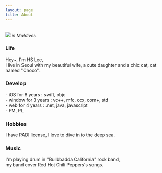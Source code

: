 ```yaml
---
layout: page
title: About
---
```


<br />

<div>
<img src="{{ site.baseurl }}/public/moldive.jpg" />
<i> in Maldives </i>
</div>

### Life

<p class="message">
  Hey~, I'm HS Lee, <br />
  I live in Seoul with my beautiful wife, a cute daughter and a chic cat, cat named "Choco".
</p>


### Develop
<p class="message">
  - iOS for 8 years : swift, objc <br />
  - window for 3 years : vc++, mfc, ocx, com+, std <br />
  - web for 4 years : .net, java, javascript <br />
  - PM, PL  
</p>

### Hobbies
<p class="message">
  I have PADI license, I love to dive in to the deep sea.
</p>

### Music
<p class="message">
  I'm playing drum in "Bullbbadda California" rock band, <br />
  my band cover Red Hot Chili Peppers's songs.
</p>
